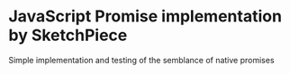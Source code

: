 # JavaScript Promise implementation by SketchPiece
Simple implementation and testing of the semblance of native promises
